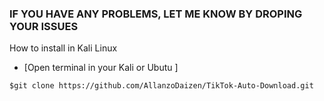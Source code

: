 ### IF YOU HAVE ANY PROBLEMS, LET ME KNOW BY DROPING YOUR ISSUES

How to install in Kali Linux

- [Open terminal in your Kali or Ubutu ]

`$git clone https://github.com/AllanzoDaizen/TikTok-Auto-Download.git `
